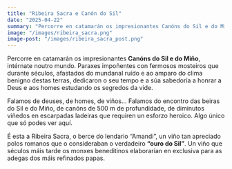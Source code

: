 ```yaml
---
title: "Ribeira Sacra e Canón do Sil"
date: "2025-04-22"
summary: "Percorre en catamarán os impresionantes Canóns do Sil e do Miño, intérnate noutro mundo."
image: "/images/ribeira_sacra.png"
image-post: "/images/ribeira_sacra_post.png"
---
```



Percorre en catamarán os impresionantes **Canóns do Sil e do Miño**, intérnate noutro mundo. Paraxes impoñentes con fermosos mosteiros que durante séculos, afastados do mundanal ruído e ao amparo do clima benigno destas terras, dedicaron o seu tempo e a súa sabedoría a honrar a Deus e aos homes estudando os segredos da vide.

Falamos de deuses, de homes, de viños... Falamos do encontro das beiras do Sil e do Miño, de canóns de 500 m de profundidade, de diminutos viñedos en escarpadas ladeiras que requiren un esforzo heroico. Algo único que só podes ver aquí.

É esta a Ribeira Sacra, o berce do lendario “Amandi”, un viño tan apreciado polos romanos que o consideraban o verdadeiro **“ouro do Sil”**. Un viño que séculos máis tarde os monxes beneditinos elaborarían en exclusiva para as adegas dos máis refinados papas.
